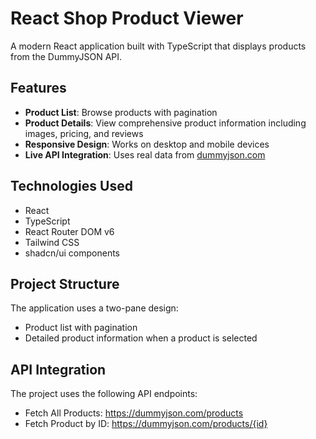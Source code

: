 
# React Shop Product Viewer

A modern React application built with TypeScript that displays products from the DummyJSON API.

## Features

- **Product List**: Browse products with pagination
- **Product Details**: View comprehensive product information including images, pricing, and reviews
- **Responsive Design**: Works on desktop and mobile devices
- **Live API Integration**: Uses real data from [dummyjson.com](https://dummyjson.com/)

## Technologies Used

- React
- TypeScript
- React Router DOM v6
- Tailwind CSS
- shadcn/ui components

## Project Structure

The application uses a two-pane design:
- Product list with pagination
- Detailed product information when a product is selected

## API Integration

The project uses the following API endpoints:
- Fetch All Products: https://dummyjson.com/products
- Fetch Product by ID: https://dummyjson.com/products/{id}
